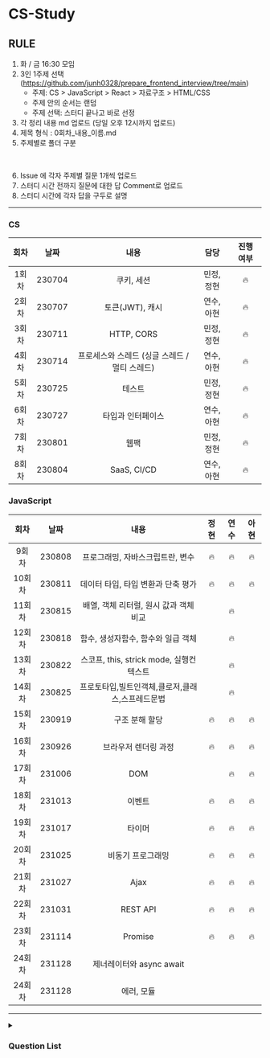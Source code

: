 # CS-Study

## RULE
1. 화 / 금 16:30 모임
2. 3인 1주제 선택 (https://github.com/junh0328/prepare_frontend_interview/tree/main)
   - 주제: CS > JavaScript > React > 자료구조 > HTML/CSS
   - 주제 안의 순서는 랜덤
   - 주제 선택: 스터디 끝나고 바로 선정
3. 각 정리 내용 md 업로드 (당일 오후 12시까지 업로드)
4. 제목 형식 : 0회차_내용_이름.md
5. 주제별로 폴더 구분

<br/>

6. Issue 에 각자 주제별 질문 1개씩 업로드
7. 스터디 시간 전까지 질문에 대한 답 Comment로 업로드
8. 스터디 시간에 각자 답을 구두로 설명

---
### CS
|  회차  |  날짜  |                     내용                      |       담당       | 진행 여부 |
| :----: | :----: | :-------------------------------------------: | :--------------: | :-------: |
| 1회차  | 230704 |                  쿠키, 세션                   |    민정, 정현    |     🔥     |
| 2회차  | 230707 |                토큰(JWT), 캐시                |    연수, 아현    |     🔥     |
| 3회차  | 230711 |                  HTTP, CORS                   |    민정, 정현    |     🔥     |
| 4회차  | 230714 | 프로세스와 스레드 (싱글 스레드 / 멀티 스레드) |    연수, 아현    |     🔥     |
| 5회차  | 230725 |                    테스트                     |    민정, 정현    |     🔥     |
| 6회차  | 230727 |               타입과 인터페이스               |    연수, 아현    |     🔥     |
| 7회차  | 230801 |                     웹팩                      |    민정, 정현    |     🔥     |
| 8회차  | 230804 |                  SaaS, CI/CD                  |    연수, 아현    |     🔥     |


### JavaScript
|  회차  |  날짜  |                     내용                     | 정현 | 연수 | 아현 |
| :----: | :----: | :------------------------------------------: | :--: | :--: | :--: |
| 9회차  | 230808 |       프로그래밍, 자바스크립트란, 변수       |   🔥   |  🔥   |   🔥  |
| 10회차 | 230811 |      데이터 타입, 타입 변환과 단축 평가      |  🔥   |  🔥   |  🔥   |
| 11회차 | 230815 |    배열, 객체 리터럴, 원시 값과 객체 비교    |      |   🔥   |      |
| 12회차 | 230818 |      함수, 생성자함수, 함수와 일급 객체      |      |   🔥   |      |
| 13회차 | 230822 |   스코프, this, strick mode, 실행컨텍스트    |      |   🔥   |      |
| 14회차 | 230825 | 프로토타입,빌트인객체,클로저,클래스,스프레드문법 |       |   🔥   |       |
| 15회차 | 230919 |              구조 분해 할당             |   🔥   |  🔥   |   🔥  |
| 16회차 | 230926 |            브라우저 렌더링 과정           |   🔥   |  🔥   |   🔥  |
| 17회차 | 231006 |            DOM                       |        |  🔥   |   🔥  |
| 18회차 | 231013 |            이벤트                      |   🔥   |  🔥   |   🔥  |
| 19회차 | 231017 |            타이머                      |   🔥   |  🔥   |   🔥  |
| 20회차 | 231025 |            비동기 프로그래밍              |   🔥   |  🔥   |   🔥   |
| 21회차 | 231027 |            Ajax                       |    🔥    |  🔥   |   🔥    |
| 22회차 | 231031 |            REST API                   |    🔥    |  🔥   |   🔥   |
| 23회차 | 231114 |            Promise                    |  🔥    |  🔥   |   🔥   |
| 24회차 | 231128 |            제너레이터와 async await      |        |       |        |
| 24회차 | 231128 |            에러, 모듈                   |        |       |        |



---
<details>
  <summary>
     <h3>Question List</h3>
  </summary>

|    분류    |                             내용                             | 진행 여부 |
| :--------: | :----------------------------------------------------------: | :-------: |
|     CS     |                      프로세스와 스레드                       |     🔥     |
|            |                  싱글 스레드와 멀티 스레드                   |     🔥     |
|            |                             HTTP                             |     🔥     |
|            |                          쿠키 세션                           |     🔥     |
|            |                             CORS                             |     🔥     |
|            |                             SaaS                             |     🔥     |
|            |                       토큰(JWT), 캐시                        |     🔥     |
|            |                            CI/CD                             |     🔥     |
|            |                            테스트                            |     🔥     |
|            |                             웹팩                             |     🔥     |
|            |                      타입과 인터페이스                       |     🔥     |
| JavaScript |                          프로그래밍                          |           |
|            |                        자바스크립트란                        |           |
|            |                             변수                             |           |
|            |                         데이터 타입                          |           |
|            |                     타입변환과 단축 평가                     |           |
|            |                             배열                             |           |
|            |                         객체 리터럴                          |           |
|            |                     원시 값과 객체 비교                      |           |
|            |                             함수                             |           |
|            |                            스코프                            |           |
|            |                 생성자 함수에 의한 객체 생성                 |           |
|            |                       함수와 일급 객체                       |           |
|            |                          프로토타입                          |           |
|            |                         strict mode                          |           |
|            |                         빌트인 객체                          |           |
|            |                             this                             |           |
|            |                        실행 컨텍스트                         |           |
|            |                            클로저                            |           |
|            |                            클래스                            |           |
|            |                        스프레드 문법                         |           |
|            |                        구조 분해 할당                        |     🔥      |
|            |                     브라우저 렌더링 과정                     |      🔥     |
|            |                             DOM                              |           |
|            |                            이벤트                            |      🔥     |
|            |                            타이머                            |     🔥      |
|            |                      비동기 프로그래밍                       |     🔥      |
|            |                             Ajax                             |     🔥     |
|            |                           REST API                           |     🔥      |
|            |                           Promise                            |    🔥       |
|            |                   제너레이터와 async await                   |           |
|            |                             에러                             |           |
|            |                             모듈                             |           |
|   React    |               리액트란? 리액트를 사용하는 이유               |           |
|            |                         Virtual DOM                          |           |
|            |       React에서 함수 컴포넌트와 클래스 컴포넌트의 차이       |           |
|            | 리액트에서 함수형 컴포넌트라고 부르지 않고 함수 컴포넌트라고 부르는 이유 |           |
|            |                     props와 state의 차이                     |           |
|            |                             FLUX                             |           |
|            |                            리덕스                            |           |
|            |               React에서 state의 불변성 유지란?               |           |
|            | 리듀서 내부에서 불변성을 지키는 이유는? 전개 연산자의 단점을 해결할 수 있는 방법 |           |
|            |    리액트 사용시에 부수효과로 인해 생기는 문제점이 있다면    |           |
|            |               컴포넌트의 라이프 사이클 메서드                |           |
|            |                         Hooks의 종류                         |           |
|            |                    리액트의 성능개선 방법                    |           |
|  자료구조  |                         자료구조란?                          |           |
|            |                            리스트                            |           |
|            |                              큐                              |           |
|            |                             스택                             |           |
|            |                         Linked List                          |           |
|            |                         해쉬 테이블                          |           |
|            |                             트리                             |           |
|            |                              힙                              |           |
|            |                            그래프                            |           |
|    HTML    |                           DOCTYPE                            |           |
|            |                     웹 표준 및 웹 접근성                     |           |
|            |                           SVG란 ?                            |           |
|    CSS     |                           display                            |           |
|            |                           position                           |           |
|            |                            float                             |           |
|            |                         Fexbod, Grid                         |           |
|            |              이미지 태그를 스타일로 대체하는 법              |           |
|            |                      반응형 웹의 3요소                       |           |
|            |                    CSS Select의 작동 원리                    |           |
|            |                    반응형 웹과 적응형 웹                     |           |
|            |                        FX, EM (단위)                         |           |
|            |                      CSS 적용 우선순위                       |           |
|            |                          CSS-in-JS                           |           |
|            |                         CSS 전처리기                         |           |
|            |                   Padding과 Margin의 차이                    |           |

</details>
